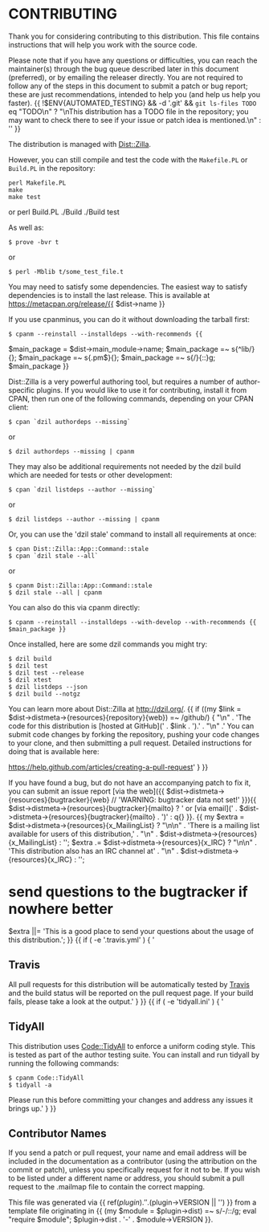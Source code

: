 # CONTRIBUTING

Thank you for considering contributing to this distribution. This file
contains instructions that will help you work with the source code.

Please note that if you have any questions or difficulties, you can reach the
maintainer(s) through the bug queue described later in this document
(preferred), or by emailing the releaser directly. You are not required to
follow any of the steps in this document to submit a patch or bug report;
these are just recommendations, intended to help you (and help us help you
faster).
{{
!$ENV{AUTOMATED_TESTING} && -d '.git' && `git ls-files TODO` eq "TODO\n"
  ? "\nThis distribution has a TODO file in the repository; you may want to check
there to see if your issue or patch idea is mentioned.\n"
  : ''
}}

The distribution is managed with
[Dist::Zilla](https://metacpan.org/release/Dist-Zilla).

However, you can still compile and test the code with the `Makefile.PL` or
`Build.PL` in the repository:

    perl Makefile.PL
    make
    make test

or
    perl Build.PL
    ./Build
    ./Build test

As well as:

    $ prove -bvr t

or

    $ perl -Mblib t/some_test_file.t

You may need to satisfy some dependencies. The easiest way to satisfy
dependencies is to install the last release. This is available at
https://metacpan.org/release/{{ $dist->name }}

If you use cpanminus, you can do it without downloading the tarball first:

    $ cpanm --reinstall --installdeps --with-recommends {{
  $main_package = $dist->main_module->name;
  $main_package =~ s{^lib/}{};
  $main_package =~ s{\.pm$}{};
  $main_package =~ s{/}{::}g;
  $main_package
}}

Dist::Zilla is a very powerful authoring tool, but requires a number of
author-specific plugins. If you would like to use it for contributing, install
it from CPAN, then run one of the following commands, depending on your CPAN
client:

    $ cpan `dzil authordeps --missing`

or

    $ dzil authordeps --missing | cpanm

They may also be additional requirements not needed by the dzil build which
are needed for tests or other development:

    $ cpan `dzil listdeps --author --missing`

or

    $ dzil listdeps --author --missing | cpanm

Or, you can use the 'dzil stale' command to install all requirements at once:

    $ cpan Dist::Zilla::App::Command::stale
    $ cpan `dzil stale --all`

or

    $ cpanm Dist::Zilla::App::Command::stale
    $ dzil stale --all | cpanm

You can also do this via cpanm directly:

    $ cpanm --reinstall --installdeps --with-develop --with-recommends {{ $main_package }}

Once installed, here are some dzil commands you might try:

    $ dzil build
    $ dzil test
    $ dzil test --release
    $ dzil xtest
    $ dzil listdeps --json
    $ dzil build --notgz

You can learn more about Dist::Zilla at http://dzil.org/.
{{
if ((my $link = $dist->distmeta->{resources}{repository}{web}) =~ /github/) {
"\n" . 'The code for this distribution is [hosted at GitHub](' . $link . ').'
. "\n" .'
You can submit code changes by forking the repository, pushing your code
changes to your clone, and then submitting a pull request. Detailed
instructions for doing that is available here:

https://help.github.com/articles/creating-a-pull-request' }
}}

If you have found a bug, but do not have an accompanying patch to fix it, you
can submit an issue report [via the web]({{ $dist->distmeta->{resources}{bugtracker}{web} // 'WARNING: bugtracker data not set!' }}){{ $dist->distmeta->{resources}{bugtracker}{mailto} ? ' or [via email](' . $dist->distmeta->{resources}{bugtracker}{mailto} . ')' : q{} }}.
{{
my $extra = $dist->distmeta->{resources}{x_MailingList}
    ? "\n\n" . 'There is a mailing list available for users of this distribution,' . "\n" . $dist->distmeta->{resources}{x_MailingList}
    : '';
$extra .= $dist->distmeta->{resources}{x_IRC}
    ? "\n\n" . 'This distribution also has an IRC channel at' . "\n" . $dist->distmeta->{resources}{x_IRC}
    : '';
# send questions to the bugtracker if nowhere better
$extra ||= 'This is a good place to send your questions about the usage of this distribution.';
}}
{{ if ( -e '.travis.yml' ) {
'
## Travis

All pull requests for this distribution will be automatically tested by
[Travis](https://travis-ci.org/) and the build status will be reported on the
pull request page. If your build fails, please take a look at the output.'
} }}
{{ if ( -e 'tidyall.ini' ) {
'
## TidyAll

This distribution uses
[Code::TidyAll](https://metacpan.org/release/Code-TidyAll) to enforce a
uniform coding style. This is tested as part of the author testing suite. You
can install and run tidyall by running the following commands:

    $ cpanm Code::TidyAll
    $ tidyall -a

Please run this before committing your changes and address any issues it
brings up.'
} }}

## Contributor Names

If you send a patch or pull request, your name and email address will be
included in the documentation as a contributor (using the attribution on the
commit or patch), unless you specifically request for it not to be. If you
wish to be listed under a different name or address, you should submit a pull
request to the .mailmap file to contain the correct mapping.

This file was generated via {{ ref($plugin) . ' ' . ($plugin->VERSION || '<self>') }} from a
template file originating in {{
    (my $module = $plugin->dist) =~ s/-/::/g;
    eval "require $module";
    $plugin->dist . '-' . $module->VERSION
}}.
